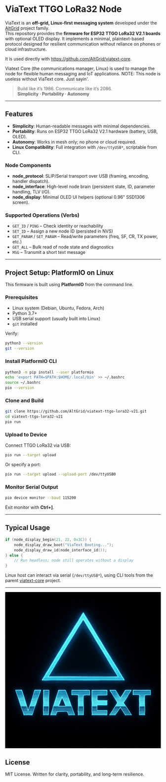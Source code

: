 # ViaText TTGO LoRa32 Node

ViaText is an **off-grid, Linux-first messaging system** developed under the [AltGrid](https://github.com/AltGrid) project family.  
This repository provides the **firmware for ESP32 TTGO LoRa32 V2.1 boards** with optional OLED display. It implements a minimal,
plaintext-based protocol designed for resilient communication without reliance on phones or cloud infrastructure.

It is used directly with https://github.com/AltGrid/viatext-core. 

Viatext Core (the communications manager, Linux) is used to manage the node for flexible human messaging and IoT applications. NOTE: This node is useless without ViaText core. Just sayin'. 

> Build like it’s 1986. Communicate like it’s 2086.  
> **Simplicity · Portability · Autonomy**

---

## Features

- **Simplicity**: Human-readable messages with minimal dependencies.  
- **Portability**: Runs on ESP32 TTGO LoRa32 V2.1 hardware (battery, USB, OLED).  
- **Autonomy**: Works in mesh only; no phone or cloud required.  
- **Linux Compatibility**: Full integration with `/dev/ttyUSB*`, scriptable from CLI.  

### Node Components

- **node_protocol**: SLIP/Serial transport over USB (framing, encoding, handler dispatch).  
- **node_interface**: High-level node brain (persistent state, ID, parameter handling, TLV I/O).  
- **node_display**: Minimal OLED UI helpers (optional 0.96" SSD1306 screen).  

### Supported Operations (Verbs)

- `GET_ID` / `PING` – Check identity or reachability  
- `SET_ID` – Assign a new node ID (persisted in NVS)  
- `GET_PARAM` / `SET_PARAM` – Read/write parameters (freq, SF, CR, TX power, etc.)  
- `GET_ALL` – Bulk read of node state and diagnostics  
- `MSG` – Transmit a short text message  

---

## Project Setup: PlatformIO on Linux

This firmware is built using **PlatformIO** from the command line.

### Prerequisites

- Linux system (Debian, Ubuntu, Fedora, Arch)  
- Python 3.7+  
- USB serial support (usually built into Linux)  
- `git` installed  

Verify:

```bash
python3 --version
git --version
```

### Install PlatformIO CLI

```bash
python3 -m pip install --user platformio
echo 'export PATH=$PATH:$HOME/.local/bin' >> ~/.bashrc
source ~/.bashrc
pio --version
```

### Clone and Build

```bash
git clone https://github.com/AltGrid/viatext-ttgo-lora32-v21.git
cd viatext-ttgo-lora32-v21
pio run
```

### Upload to Device

Connect TTGO LoRa32 via USB:

```bash
pio run --target upload
```

Or specify a port:

```bash
pio run --target upload --upload-port /dev/ttyUSB0
```

### Monitor Serial Output

```bash
pio device monitor --baud 115200
```

Exit monitor with **Ctrl+]**.

---

## Typical Usage

```cpp
if (node_display_begin(21, 22, 0x3C)) {
    node_display_draw_boot("ViaText Booting...");
    node_display_draw_id(node_interface_id());
} else {
    // Run headless; node still operates without a display
}
```

Linux host can interact via serial (`/dev/ttyUSB*`), using CLI tools from the
parent [viatext-core](https://github.com/AltGrid/viatext-core) project.

---

![VIATEXT](viatext.png)

## License

MIT License. Written for clarity, portability, and long-term resilience.  

